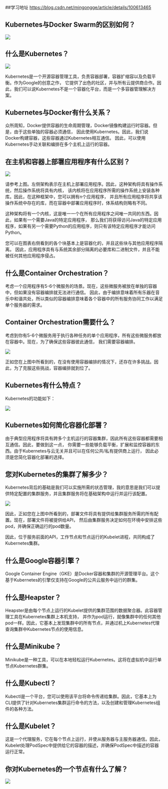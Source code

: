 ##学习地址
https://blog.csdn.net/mingongge/article/details/100613465

## Kubernetes与Docker Swarm的区别如何？
![](https://img-blog.csdnimg.cn/img_convert/22939f8208e0caabc4dbd7245b4c3628.png)

## 什么是Kubernetes？
![](https://img-blog.csdnimg.cn/img_convert/1110de7d0eccf8e25cf4be9033e3a604.png)

Kubernetes是一个开源容器管理工具，负责容器部署，容器扩缩容以及负载平衡。作为Google的创意之作，
它提供了出色的社区，并与所有云提供商合作。因此，我们可以说Kubernetes不是一个容器化平台，而是一个多容器管理解决方案。

## Kubernetes与Docker有什么关系？
众所周知，Docker提供容器的生命周期管理，Docker镜像构建运行时容器。但是，由于这些单独的容器必须通信，
因此使用Kubernetes。因此，我们说Docker构建容器，这些容器通过Kubernetes相互通信。
因此，可以使用Kubernetes手动关联和编排在多个主机上运行的容器。

## 在主机和容器上部署应用程序有什么区别？
![](https://img-blog.csdnimg.cn/img_convert/07c7593af4164151cb159b83174e20c4.png)

请参考上图。左侧架构表示在主机上部署应用程序。因此，这种架构将具有操作系统，然后操作系统将具有内核，
该内核将在应用程序所需的操作系统上安装各种库。因此，在这种框架中，您可以拥有n个应用程序，
并且所有应用程序将共享该操作系统中存在的库，而在容器中部署应用程序时，体系结构则略有不同。

这种架构将有一个内核，这是唯一一个在所有应用程序之间唯一共同的东西。因此，如果有一个需要Java的特定应用程序，
那么我们将获得访问Java的特定应用程序，如果有另一个需要Python的应用程序，则只有该特定应用程序才能访问Python。

您可以在图表右侧看到的各个块基本上是容器化的，并且这些块与其他应用程序隔离。
因此，应用程序具有与系统其余部分隔离的必要库和二进制文件，并且不能被任何其他应用程序侵占。

## 什么是Container Orchestration？
考虑一个应用程序有5-6个微服务的场景。现在，这些微服务被放在单独的容器中，但如果没有容器编排就无法进行通信。
因此，由于编排意味着所有乐器在音乐中和谐共处，所以类似的容器编排意味着各个容器中的所有服务协同工作以满足单个服务器的需求。

## Container Orchestration需要什么？
考虑到你有5-6个微服务用于执行各种任务的单个应用程序，所有这些微服务都放在容器中。现在，为了确保这些容器彼此通信，
我们需要容器编排。

![](https://img-blog.csdnimg.cn/img_convert/cd973ad7fdfea4b3d1e9da0c7f2e3095.png)

正如您在上图中所看到的，在没有使用容器编排的情况下，还存在许多挑战。因此，为了克服这些挑战，容器编排就到位了。

## Kubernetes有什么特点？
Kubernetes的功能如下：

![](https://img-blog.csdnimg.cn/img_convert/a9364879fb6d434fc6f8ad72669c0140.png)

## Kubernetes如何简化容器化部署？
由于典型应用程序将具有跨多个主机运行的容器集群，因此所有这些容器都需要相互通信。因此，要做到这一点，
你需要一些能够负载平衡，扩展和监控容器的东西。由于Kubernetes与云无关并且可以在任何公共/私有提供商上运行，
因此必须是您简化容器化部署的选择。

## 您对Kubernetes的集群了解多少？
Kubernetes背后的基础是我们可以实施所需的状态管理，我的意思是我们可以提供特定配置的集群服务，并且集群服务将在基础架构中运行并运行该配置。

![](https://img-blog.csdnimg.cn/img_convert/8488b544eb65492fd7f7fe70bd465fa3.png)

因此，正如您在上图中所看到的，部署文件将具有提供给集群服务所需的所有配置。现在，部署文件将被提供给API，
然后由集群服务决定如何在环境中安排这些pod，并确保正确运行的pod数量。

因此，位于服务前面的API，工作节点和节点运行的Kubelet进程，共同构成了Kubernetes集群。

## 什么是Google容器引擎？
Google Container Engine（GKE）是Docker容器和集群的开源管理平台。这个基于Kubernetes的引擎仅支持在Google的公共云服务中运行的群集。

## 什么是Heapster？
Heapster是由每个节点上运行的Kubelet提供的集群范围的数据聚合器。此容器管理工具在Kubernetes集群上本机支持，
并作为pod运行，就像集群中的任何其他pod一样。因此，它基本上发现集群中的所有节点，并通过机上Kubernetes代理查询集群中Kubernetes节点的使用信息。

## 什么是Minikube？
Minikube是一种工具，可以在本地轻松运行Kubernetes。这将在虚拟机中运行单节点Kubernetes群集。

## 什么是Kubectl？
Kubectl是一个平台，您可以使用该平台将命令传递给集群。因此，它基本上为CLI提供了针对Kubernetes集群运行命令的方法，以及创建和管理Kubernetes组件的各种方法。

## 什么是Kubelet？
这是一个代理服务，它在每个节点上运行，并使从服务器与主服务器通信。因此，Kubelet处理PodSpec中提供给它的容器的描述，并确保PodSpec中描述的容器运行正常。

## 你对Kubernetes的一个节点有什么了解？
![](https://img-blog.csdnimg.cn/img_convert/7242528c76df77c16f5151b418caf1c8.png)








